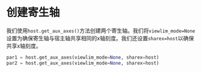 # 创建寄生轴

我们使用`host.get_aux_axes()`方法创建两个寄生轴。我们将`viewlim_mode=None`设置为确保寄生轴与宿主轴共享相同的x轴刻度。我们还设置`sharex=host`以确保共享x轴刻度。

```python
par1 = host.get_aux_axes(viewlim_mode=None, sharex=host)
par2 = host.get_aux_axes(viewlim_mode=None, sharex=host)
```
